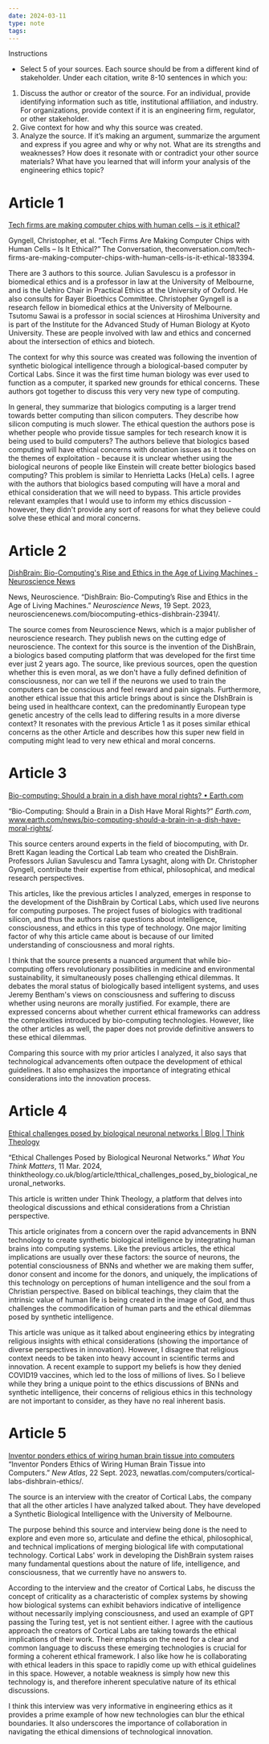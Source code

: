 ```yaml
---
date: 2024-03-11
type: note
tags: 
---
```


Instructions  
- Select 5 of your sources. Each source should be from a different kind of stakeholder. Under each citation, write 8-10 sentences in which you:  
1. Discuss the author or creator of the source. For an individual, provide identifying information such as title, institutional affiliation, and industry. For organizations, provide context if it is an engineering firm, regulator, or other stakeholder.  
2. Give context for how and why this source was created.  
3. Analyze the source. If it’s making an argument, summarize the argument and  express if you agree and why or why not. What are its strengths and weaknesses? How does it resonate with or contradict your other source materials? What have you learned that will inform your analysis of the engineering ethics topic?

# Article 1
[Tech firms are making computer chips with human cells – is it ethical?](https://theconversation.com/tech-firms-are-making-computer-chips-with-human-cells-is-it-ethical-183394)

Gyngell, Christopher, et al. “Tech Firms Are Making Computer Chips with Human Cells – Is It Ethical?” The Conversation, theconversation.com/tech-firms-are-making-computer-chips-with-human-cells-is-it-ethical-183394.

There are 3 authors to this source. Julian Savulescu is a professor in biomedical ethics and is a professor in law at the University of Melbourne, and is the Uehiro Chair in Practical Ethics at the University of Oxford. He also consults for Bayer Bioethics Committee. Christopher Gyngell is a research fellow in biomedical ethics at the University of Melbourne. Tsutomu Sawai is a professor in social sciences at Hiroshima University and is part of the Institute for the Advanced Study of Human Biology at Kyoto University. These are people involved with law and ethics and concerned about the intersection of ethics and biotech.

The context for why this source was created was following the invention of synthetic biological intelligence through a biological-based computer by Cortical Labs. Since it was the first time human biology was ever used to function as a computer, it sparked new grounds for ethical concerns. These authors got together to discuss this very very new type of computing.

In general, they summarize that biologics computing is a larger trend towards better computing than silicon computers. They describe how silicon computing is much slower. The ethical question the authors pose is whether people who provide tissue samples for tech research know it is being used to build computers? The authors believe that biologics based computing will have ethical concerns with donation issues as it touches on the themes of exploitation - because it is unclear whether using the biological neurons of people like Einstein will create better biologics based computing? This problem is similar to Henrietta Lacks (HeLa) cells. I agree with the authors that biologics based computing will have a moral and ethical consideration that we will need to bypass. This article provides relevant examples that I would use to inform my ethics discussion - however, they didn't provide any sort of reasons for what they believe could solve these ethical and moral concerns. 

# Article 2
[DishBrain: Bio-Computing's Rise and Ethics in the Age of Living Machines - Neuroscience News](https://neurosciencenews.com/biocomputing-ethics-dishbrain-23941/)

News, Neuroscience. “DishBrain: Bio-Computing’s Rise and Ethics in the Age of Living Machines.” _Neuroscience News_, 19 Sept. 2023, neurosciencenews.com/biocomputing-ethics-dishbrain-23941/.

The source comes from Neuroscience News, which is a major publisher of neuroscience research. They publish news on the cutting edge of neuroscience. The context for this source is the invention of the DishBrain, a biologics based computing platform that was developed for the first time ever just 2 years ago. The source, like previous sources, open the question whether this is even moral, as we don't have a fully defined definition of consciousness, nor can we tell if the neurons we used to train the computers can be conscious and feel reward and pain signals. Furthermore, another ethical issue that this article brings about is since the DIshBrain is being used in healthcare context, can the predominantly European type genetic ancestry of the cells lead to differing results in a more diverse context? It resonates with the previous Article 1 as it poses similar ethical concerns as the other Article and describes how this super new field in computing might lead to very new ethical and moral concerns.

# Article 3
[Bio-computing: Should a brain in a dish have moral rights? • Earth.com](https://www.earth.com/news/bio-computing-should-a-brain-in-a-dish-have-moral-rights/)

“Bio-Computing: Should a Brain in a Dish Have Moral Rights?” _Earth.com_, www.earth.com/news/bio-computing-should-a-brain-in-a-dish-have-moral-rights/.

This source centers around experts in the field of biocomputing, with Dr. Brett Kagan leading the Cortical Lab team who created the DishBrain. Professors Julian Savulescu and Tamra Lysaght, along with Dr. Christopher Gyngell, contribute their expertise from ethical, philosophical, and medical research perspectives.

This articles, like the previous articles I analyzed, emerges in response to the development of the DishBrain by Cortical Labs, which used live neurons for computing purposes. The project fuses of biologics with traditional silicon, and thus the authors raise questions about intelligence, consciousness, and ethics in this type of technology. One major limiting factor of why this article came about is because of our limited understanding of consciousness and moral rights.

I think that the source presents a nuanced argument that while bio-computing offers revolutionary possibilities in medicine and environmental sustainability, it simultaneously poses challenging ethical dilemmas. It debates the moral status of biologically based intelligent systems, and uses Jeremy Bentham's views on consciousness and suffering to discuss whether using neurons are morally justified. For example, there are expressed concerns about whether current ethical frameworks can address the complexities introduced by bio-computing technologies. However, like the other articles as well, the paper does not provide definitive answers to these ethical dilemmas.

Comparing this source with my prior articles I analyzed, it also says that technological advancements often outpace the development of ethical guidelines. It also emphasizes the importance of integrating ethical considerations into the innovation process.

# Article 4
[Ethical challenges posed by biological neuronal networks | Blog | Think Theology](https://thinktheology.co.uk/blog/article/tthical_challenges_posed_by_biological_neuronal_networks)

“Ethical Challenges Posed by Biological Neuronal Networks.” _What You Think Matters_, 11 Mar. 2024, thinktheology.co.uk/blog/article/tthical_challenges_posed_by_biological_neuronal_networks.

This article is written under Think Theology, a platform that delves into theological discussions and ethical considerations from a Christian perspective.

This article originates from a concern over the rapid advancements in BNN technology to create synthetic biological intelligence by integrating human brains into computing systems. Like the previous articles, the ethical implications are usually over these factors: the source of neurons, the potential consciousness of BNNs and whether we are making them suffer, donor consent and income for the donors, and uniquely, the implications of this technology on perceptions of human intelligence and the soul from a Christian perspective. Based on biblical teachings, they claim that the intrinsic value of human life is being created in the image of God, and thus challenges the commodification of human parts and the ethical dilemmas posed by synthetic intelligence.

This article was unique as it talked about engineering ethics by integrating religious insights with ethical considerations (showing the importance of diverse perspectives in innovation). However, I disagree that religious context needs to be taken into heavy account in scientific terms and innovation. A recent example to support my beliefs is how they denied COVID19 vaccines, which led to the loss of millions of lives. So I believe while they bring a unique point to the ethics discussions of BNNs and synthetic intelligence, their concerns of religious ethics in this technology are not important to consider, as they have no real inherent basis.

# Article 5
[Inventor ponders ethics of wiring human brain tissue into computers](https://newatlas.com/computers/cortical-labs-dishbrain-ethics/)
“Inventor Ponders Ethics of Wiring Human Brain Tissue into Computers.” _New Atlas_, 22 Sept. 2023, newatlas.com/computers/cortical-labs-dishbrain-ethics/.

The source is an interview with the creator of Cortical Labs, the company that all the other articles I have analyzed talked about. They have developed a Synthetic Biological Intelligence with the University of Melbourne.

The purpose behind this source and interview being done is the need to explore and even more so, articulate and define the ethical, philosophical, and technical implications of merging biological life with computational technology. Cortical Labs' work in developing the DishBrain system raises many fundamental questions about the nature of life, intelligence, and consciousness, that we currently have no answers to.

According to the interview and the creator of Cortical Labs, he discuss the concept of criticality as a characteristic of complex systems by showing how biological systems can exhibit behaviors indicative of intelligence without necessarily implying consciousness, and used an example of GPT passing the Turing test, yet is not sentient either. I agree with the cautious approach the creators of Cortical Labs are taking towards the ethical implications of their work. Their emphasis on the need for a clear and common language to discuss these emerging technologies is crucial for forming a coherent ethical framework. I also like how he is collaborating with ethical leaders in this space to rapidly come up with ethical guidelines in this space. However, a notable weakness is simply how new this technology is, and therefore inherent speculative nature of its ethical discussions.

I think this interview was very informative in engineering ethics as it provides a prime example of how new technologies can blur the ethical boundaries. It also underscores the importance of collaboration in navigating the ethical dimensions of technological innovation.